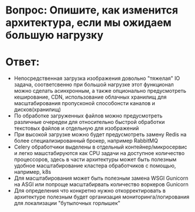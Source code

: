 # Вопрос: Опишите, как изменится архитектура, если мы ожидаем большую нагрузку
# Ответ:
- Непосредственная загрузка изображения довольно "тяжелая" IO задача, соответсвенно при большой нагрузке этот функционал можно сделать асинхронным, а также опционально предусмотреть кеширование, CDN, использование облачных хранилищ для масштабирования пропусконой способонсти каналов и дисков(хранилищ)
- По обработке загруженных файлов можно предусмотреть различные очередеи для относительно быстрой обработки текстовых файлов и отдельную для изображений
- При высокой загрузке можно будет предусмотреть замену Redis на более специализированный брокер, например RabbitMQ
- Celery обработчики выделены в отдельный контейнер/микросервис и легко машстабируются как CPU задачи на доступное количество процессоров, здесь в части архитектуры может быть полезным удобное масштабирование кластера обработчиков с помощью, например, k8s
- Для масштабирования может быть полезным замена WSGI Gunicorn на ASGI или попроще масштабирвать количество воркеров Gunicorn
- Для определения что конкретно нужно откорректировать в архитектуре полезным будет организация мониторинга/логирования для локализации "бутылочных горлышек"
